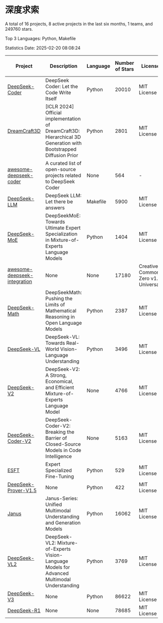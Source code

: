 # 深度求索

A total of 16 projects, 8 active projects in the last six months, 1 teams, and 249760 stars.

Top 3 Languages: Python, Makefile

Statistics Date: 2025-02-20 08:08:24

| Project | Description | Language | Number of Stars | License | Creation Date | Last Updated Date | Last Pushed Date |
| --- | --- | --- | --- | --- | --- | --- | --- |
| [DeepSeek-Coder](https://github.com/deepseek-ai/DeepSeek-Coder) | DeepSeek Coder: Let the Code Write Itself | Python | 20010 | MIT License | 2023-10-20 | 2025-02-20 | 2024-05-21 |
| [DreamCraft3D](https://github.com/deepseek-ai/DreamCraft3D) | [ICLR 2024] Official implementation of DreamCraft3D: Hierarchical 3D Generation with Bootstrapped Diffusion Prior | Python | 2801 | MIT License | 2023-10-23 | 2025-02-20 | 2024-08-21 |
| [awesome-deepseek-coder](https://github.com/deepseek-ai/awesome-deepseek-coder) | A curated list of open-source projects related to DeepSeek Coder | None | 564 | - | 2023-11-06 | 2025-02-20 | 2024-04-03 |
| [DeepSeek-LLM](https://github.com/deepseek-ai/DeepSeek-LLM) | DeepSeek LLM: Let there be answers | Makefile | 5900 | MIT License | 2023-11-29 | 2025-02-20 | 2024-02-04 |
| [DeepSeek-MoE](https://github.com/deepseek-ai/DeepSeek-MoE) | DeepSeekMoE: Towards Ultimate Expert Specialization in Mixture-of-Experts Language Models | Python | 1404 | MIT License | 2024-01-02 | 2025-02-20 | 2024-01-16 |
| [awesome-deepseek-integration](https://github.com/deepseek-ai/awesome-deepseek-integration) | None | None | 17180 | Creative Commons Zero v1.0 Universal | 2024-01-11 | 2025-02-20 | 2025-02-19 |
| [DeepSeek-Math](https://github.com/deepseek-ai/DeepSeek-Math) | DeepSeekMath: Pushing the Limits of Mathematical Reasoning in Open Language Models | Python | 2387 | MIT License | 2024-02-05 | 2025-02-20 | 2024-04-15 |
| [DeepSeek-VL](https://github.com/deepseek-ai/DeepSeek-VL) | DeepSeek-VL: Towards Real-World Vision-Language Understanding | Python | 3496 | MIT License | 2024-03-07 | 2025-02-20 | 2024-04-24 |
| [DeepSeek-V2](https://github.com/deepseek-ai/DeepSeek-V2) | DeepSeek-V2: A Strong, Economical, and Efficient Mixture-of-Experts Language Model | None | 4766 | MIT License | 2024-04-22 | 2025-02-20 | 2024-09-25 |
| [DeepSeek-Coder-V2](https://github.com/deepseek-ai/DeepSeek-Coder-V2) | DeepSeek-Coder-V2: Breaking the Barrier of Closed-Source Models in Code Intelligence | None | 5163 | MIT License | 2024-06-14 | 2025-02-20 | 2024-09-24 |
| [ESFT](https://github.com/deepseek-ai/ESFT) | Expert Specialized Fine-Tuning | Python | 529 | MIT License | 2024-07-04 | 2025-02-19 | 2024-09-22 |
| [DeepSeek-Prover-V1.5](https://github.com/deepseek-ai/DeepSeek-Prover-V1.5) | None | Python | 422 | MIT License | 2024-08-15 | 2025-02-19 | 2024-08-16 |
| [Janus](https://github.com/deepseek-ai/Janus) | Janus-Series: Unified Multimodal Understanding and Generation Models | Python | 16062 | MIT License | 2024-10-18 | 2025-02-20 | 2025-02-01 |
| [DeepSeek-VL2](https://github.com/deepseek-ai/DeepSeek-VL2) | DeepSeek-VL2: Mixture-of-Experts Vision-Language Models for Advanced Multimodal Understanding | Python | 3769 | MIT License | 2024-12-13 | 2025-02-20 | 2025-02-20 |
| [DeepSeek-V3](https://github.com/deepseek-ai/DeepSeek-V3) | None | Python | 86622 | MIT License | 2024-12-26 | 2025-02-20 | 2025-02-18 |
| [DeepSeek-R1](https://github.com/deepseek-ai/DeepSeek-R1) | None | None | 78685 | MIT License | 2025-01-20 | 2025-02-20 | 2025-02-18 |
